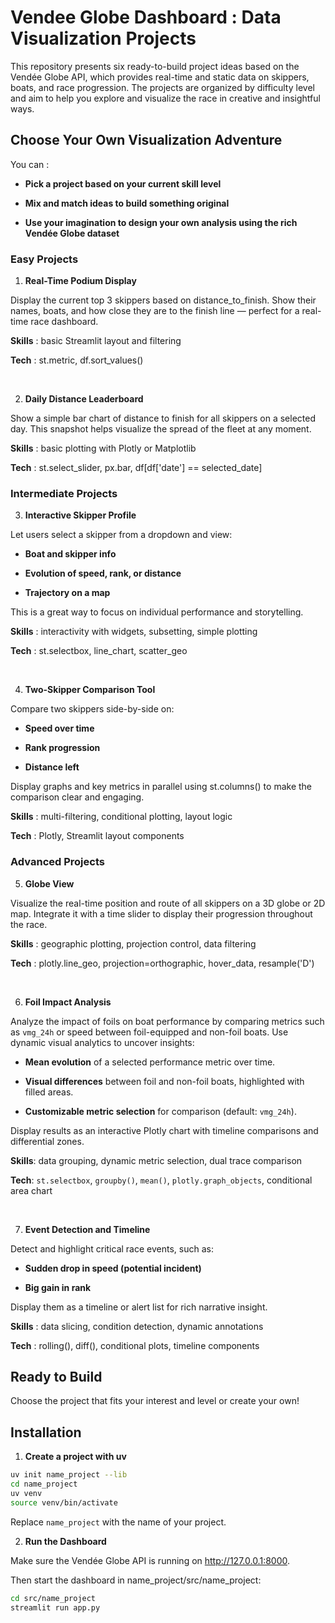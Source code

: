 # Vendee Globe Dashboard : Data Visualization Projects

This repository presents six ready-to-build project ideas based on the Vendée Globe API, which provides real-time and static data on skippers, boats, and race progression.
The projects are organized by difficulty level and aim to help you explore and visualize the race in creative and insightful ways.

## Choose Your Own Visualization Adventure

You can :

- **Pick a project based on your current skill level**

- **Mix and match ideas to build something original**

- **Use your imagination to design your own analysis using the rich Vendée Globe dataset**

### Easy Projects

1. **Real-Time Podium Display**

Display the current top 3 skippers based on distance_to_finish.
Show their names, boats, and how close they are to the finish line — perfect for a real-time race dashboard.

**Skills** : basic Streamlit layout and filtering

 **Tech** : st.metric, df.sort_values()

<br>

2. **Daily Distance Leaderboard**

Show a simple bar chart of distance to finish for all skippers on a selected day.
This snapshot helps visualize the spread of the fleet at any moment.

**Skills** : basic plotting with Plotly or Matplotlib

**Tech** : st.select_slider, px.bar, df[df['date'] == selected_date]

### Intermediate Projects

3. **Interactive Skipper Profile**

Let users select a skipper from a dropdown and view:

 - **Boat and skipper info**

- **Evolution of speed, rank, or distance**

- **Trajectory on a map**

This is a great way to focus on individual performance and storytelling.

**Skills** : interactivity with widgets, subsetting, simple plotting

**Tech** : st.selectbox, line_chart, scatter_geo

<br>

4. **Two-Skipper Comparison Tool**

Compare two skippers side-by-side on:

- **Speed over time**

- **Rank progression**

- **Distance left**

Display graphs and key metrics in parallel using st.columns() to make the comparison clear and engaging.

**Skills** : multi-filtering, conditional plotting, layout logic

**Tech** : Plotly, Streamlit layout components

### Advanced Projects

5. **Globe View**

Visualize the real-time position and route of all skippers on a 3D globe or 2D map.
Integrate it with a time slider to display their progression throughout the race.

**Skills** : geographic plotting, projection control, data filtering

**Tech** : plotly.line_geo, projection=orthographic, hover_data, resample('D')

<br>

6. **Foil Impact Analysis**

Analyze the impact of foils on boat performance by comparing metrics such as `vmg_24h` or speed between foil-equipped and non-foil boats. Use dynamic visual analytics to uncover insights:

- **Mean evolution** of a selected performance metric over time.

- **Visual differences** between foil and non-foil boats, highlighted with filled areas.

- **Customizable metric selection** for comparison (default: `vmg_24h`).

Display results as an interactive Plotly chart with timeline comparisons and differential zones.

**Skills**: data grouping, dynamic metric selection, dual trace comparison 

**Tech**: `st.selectbox`, `groupby()`, `mean()`, `plotly.graph_objects`, conditional area chart

<br>

7. **Event Detection and Timeline**

Detect and highlight critical race events, such as:

- **Sudden drop in speed (potential incident)**

- **Big gain in rank**

Display them as a timeline or alert list for rich narrative insight.

**Skills** : data slicing, condition detection, dynamic annotations

**Tech** : rolling(), diff(), conditional plots, timeline components

## Ready to Build

Choose the project that fits your interest and level or create your own!

## Installation
1. **Create a project with uv**

```bash
uv init name_project --lib
cd name_project
uv venv
source venv/bin/activate
```

Replace `name_project` with the name of your project.

2. **Run the Dashboard**

Make sure the Vendée Globe API is running on http://127.0.0.1:8000.

Then start the dashboard in name_project/src/name_project:

```bash
cd src/name_project
streamlit run app.py
```
